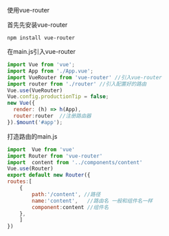 使用vue-router

首先先安装vue-router

```shell
npm install vue-router
```

在main.js引入vue-router

```js
import Vue from 'vue';
import App from './App.vue';
import VueRouter from 'vue-router' //引入vue-router
import router from './router' //引入配置好的路由
Vue.use(VueRouter)
Vue.config.productionTip = false;
new Vue({
  render: (h) => h(App),
  router:router  //注册路由器
}).$mount('#app');
```

打造路由的main.js

```js
import  Vue from 'vue'
import Router from 'vue-router'
import  content from '../components/content'
Vue.use(Router)
export default new Router({
routes:[
	{
		path:'/content', //路径
		name:'content',   //路由名 一般和组件名一样
		component:content //组件名
	},
	]
})
```

